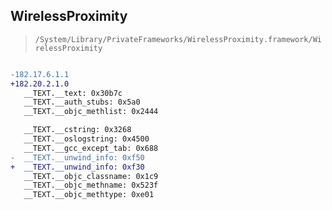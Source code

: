 ## WirelessProximity

> `/System/Library/PrivateFrameworks/WirelessProximity.framework/WirelessProximity`

```diff

-182.17.6.1.1
+182.20.2.1.0
   __TEXT.__text: 0x30b7c
   __TEXT.__auth_stubs: 0x5a0
   __TEXT.__objc_methlist: 0x2444

   __TEXT.__cstring: 0x3268
   __TEXT.__oslogstring: 0x4500
   __TEXT.__gcc_except_tab: 0x688
-  __TEXT.__unwind_info: 0xf50
+  __TEXT.__unwind_info: 0xf30
   __TEXT.__objc_classname: 0x1c9
   __TEXT.__objc_methname: 0x523f
   __TEXT.__objc_methtype: 0xe01

```

